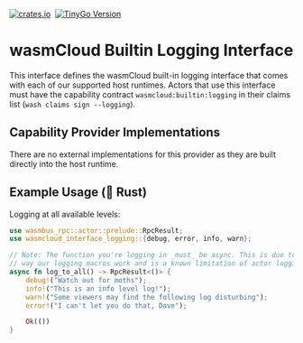 [![crates.io](https://img.shields.io/crates/v/wasmcloud-interface-logging.svg)](https://crates.io/crates/wasmcloud-interface-logging)&nbsp;
[![TinyGo Version](https://img.shields.io/github/go-mod/go-version/wasmcloud/interfaces?label=TinyGo&filename=logging%2Ftinygo%2Fgo.mod)](https://pkg.go.dev/github.com/wasmcloud/interfaces/logging/tinygo)
# wasmCloud Builtin Logging Interface
This interface defines the wasmCloud built-in logging interface that comes with each of our supported host runtimes. Actors that use this interface must have the capability contract `wasmcloud:builtin:logging` in their claims list (`wash claims sign --logging`).

## Capability Provider Implementations

There are no external implementations for this provider as they are built directly into the host runtime.

## Example Usage (🦀 Rust)

Logging at all available levels:
```rust
use wasmbus_rpc::actor::prelude::RpcResult;
use wasmcloud_interface_logging::{debug, error, info, warn};

// Note: The function you're logging in _must_ be async. This is due to the
// way our logging macros work and is a known limitation of actor logging
async fn log_to_all() -> RpcResult<()> {
    debug!("Watch out for moths");
    info!("This is an info level log!");
    warn!("Some viewers may find the following log disturbing");
    error!("I can't let you do that, Dave");

    Ok(())
}
```